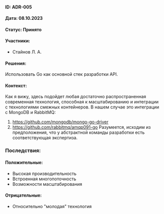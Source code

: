 #### ID: ADR-005

#### Дата: 08.10.2023

#### Статус: Принято

#### Участники:
* Стайнов Л. А.

#### Решения:
Использовать Go как основной стек разработки API.

#### Контекст:
Как я вижу, здесь подойдет любая достаточно распространенная современная технология, способная к масштабированию и интеграции с технологиями смежных контейнеров. В нашем случае это интеграции с MongoDB и RabbitMQ:
1. https://github.com/mongodb/mongo-go-driver
2. https://github.com/rabbitmq/amqp091-go
Разумеется, исходим из предположения, что у абстрактной команды разработки есть соответствующая экспертиза.
### Последствия:
#### Положительные:
* Высокая производительность
* Встроенная многопоточность
* Возможности масштабирования
#### Отрицательные:
* Относительно "молодая" технология